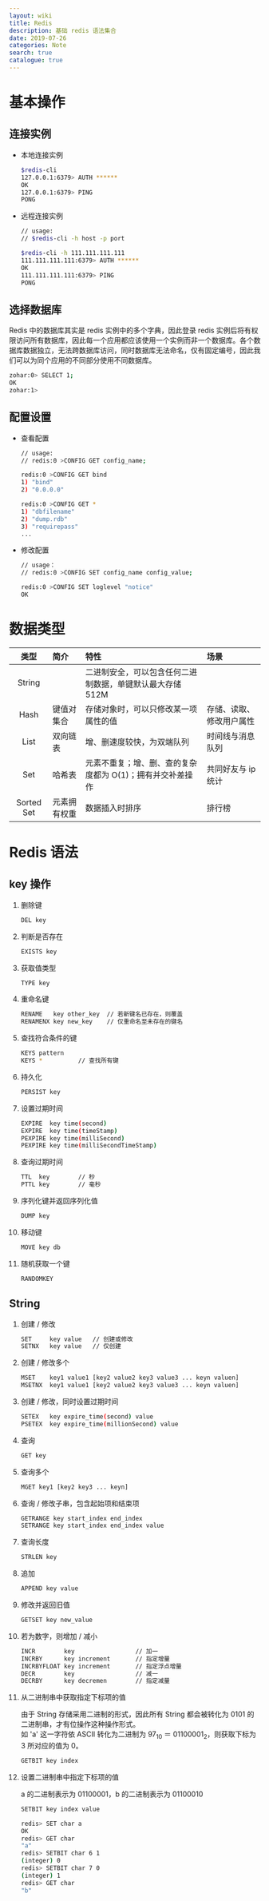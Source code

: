 ```yaml
---
layout: wiki
title: Redis
description: 基础 redis 语法集合
date: 2019-07-26
categories: Note
search: true
catalogue: true
---
```


# 基本操作

## 连接实例

* 本地连接实例

    ```bash
    $redis-cli
    127.0.0.1:6379> AUTH ******
    OK
    127.0.0.1:6379> PING
    PONG
    ```

* 远程连接实例

    ```bash
    // usage: 
    // $redis-cli -h host -p port

    $redis-cli -h 111.111.111.111
    111.111.111.111:6379> AUTH ******
    OK
    111.111.111.111:6379> PING
    PONG
    ```

## 选择数据库

Redis 中的数据库其实是 redis 实例中的多个字典，因此登录 redis 实例后将有权限访问所有数据库，因此每一个应用都应该使用一个实例而非一个数据库。各个数据库数据独立，无法跨数据库访问，同时数据库无法命名，仅有固定编号，因此我们可以为同个应用的不同部分使用不同数据库。

```bash
zohar:0> SELECT 1;
OK
zohar:1>
```

## 配置设置

* 查看配置

    ```bash
    // usage: 
    // redis:0 >CONFIG GET config_name;

    redis:0 >CONFIG GET bind
    1) "bind"
    2) "0.0.0.0"

    redis:0 >CONFIG GET *
    1) "dbfilename"
    2) "dump.rdb"
    3) "requirepass"
    ...
    ```

* 修改配置

    ```bash
    // usage：
    // redis:0 >CONFIG SET config_name config_value;

    redis:0 >CONFIG SET loglevel "notice"
    OK
    ```

# 数据类型

类型 | 简介 | 特性 | 场景
:-: | :- | :- | :-
String |  | 二进制安全，可以包含任何二进制数据，单键默认最大存储 512M | 
Hash | 键值对集合 | 存储对象时，可以只修改某一项属性的值 | 存储、读取、修改用户属性
List | 双向链表 | 增、删速度较快，为双端队列 | 时间线与消息队列
Set | 哈希表 | 元素不重复；增、删、查的复杂度都为 O(1)；拥有并交补差操作 | 共同好友与 ip 统计
Sorted Set | 元素拥有权重 | 数据插入时排序 | 排行榜

# Redis 语法

## key 操作

1. 删除键

    ```bash
    DEL key
    ```

1. 判断是否存在

    ```bash
    EXISTS key
    ```

1. 获取值类型

    ```bash
    TYPE key
    ```

1. 重命名键

    ```bash
    RENAME   key other_key  // 若新键名已存在，则覆盖
    RENAMENX key new_key    // 仅重命名至未存在的键名
    ```

1. 查找符合条件的键

    ```bash
    KEYS pattern
    KEYS *          // 查找所有键
    ```

1. 持久化

    ```bash
    PERSIST key
    ```

1. 设置过期时间

    ```bash
    EXPIRE  key time(second)
    EXPIRE  key time(timeStamp)
    PEXPIRE key time(milliSecond)
    PEXPIRE key time(milliSecondTimeStamp)
    ```

1. 查询过期时间

    ```bash
    TTL  key        // 秒
    PTTL key        // 毫秒
    ```

1. 序列化键并返回序列化值

    ```bash
    DUMP key
    ```

1. 移动键

    ```bash
    MOVE key db
    ```

1. 随机获取一个键

    ```bash
    RANDOMKEY
    ```



## String

1. 创建 / 修改

    ```bash
    SET     key value   // 创建或修改
    SETNX   key value   // 仅创建
    ```

1. 创建 / 修改多个

    ```bash
    MSET    key1 value1 [key2 value2 key3 value3 ... keyn valuen]
    MSETNX  key1 value1 [key2 value2 key3 value3 ... keyn valuen]
    ```

1. 创建 / 修改，同时设置过期时间

    ```bash
    SETEX   key expire_time(second) value
    PSETEX  key expire_time(millionSecond) value
    ```

1. 查询

    ```bash
    GET key
    ```

1. 查询多个

    ```bash
    MGET key1 [key2 key3 ... keyn]
    ```

1. 查询 / 修改子串，包含起始项和结束项

    ```bash
    GETRANGE key start_index end_index
    SETRANGE key start_index end_index value
    ```

1. 查询长度

    ```bash
    STRLEN key
    ```

1. 追加

    ```bash
    APPEND key value
    ```

1. 修改并返回旧值

    ```bash
    GETSET key new_value
    ```

1. 若为数字，则增加 / 减小

    ```bash
    INCR        key                 // 加一
    INCRBY      key increment       // 指定增量
    INCRBYFLOAT key increment       // 指定浮点增量
    DECR        key                 // 减一
    DECRBY      key decremen        // 指定减量
    ```

1. 从二进制串中获取指定下标项的值

    由于 String 存储采用二进制的形式，因此所有 String 都会被转化为 0101 的二进制串，才有位操作这种操作形式。  
    如 'a' 这一字符依 ASCII 转化为二进制为 97<sub>10</sub> ＝ 01100001<sub>2</sub>，则获取下标为 3 所对应的值为 0。

    ```bash
    GETBIT key index
    ```

1. 设置二进制串中指定下标项的值

    a 的二进制表示为 01100001，b 的二进制表示为 01100010

    ```bash
    SETBIT key index value

    redis> SET char a
    OK
    redis> GET char
    "a"
    redis> SETBIT char 6 1
    (integer) 0
    redis> SETBIT char 7 0
    (integer) 1
    redis> GET char
    "b"
    ```

